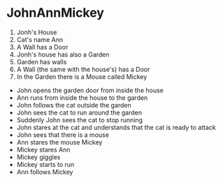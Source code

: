 # JohnAnnMickey
1. Jonh's House
1. Cat's name Ann
1. A Wall has a Door 
1. Jonh's house has also a Garden
1. Garden has walls
1. A Wall (the same with the house's) has a Door
1. In the Garden there is a Mouse called Mickey

* John opens the garden door from inside the house
* Ann runs from inside the house to the garden
* John follows the cat outside the garden
* John sees the cat to run around the garden
* Suddenly John sees the cat to stop running
* John stares at the cat and understands that the cat is ready to attack
* John sees that there is a mouse 
* Ann stares the mouse Mickey
* Mickey stares Ann
* Mickey giggles
* Mickey starts to run
* Ann follows Mickey
